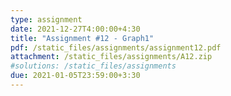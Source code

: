 ```yaml
---
type: assignment
date: 2021-12-27T4:00:00+4:30
title: "Assignment #12 - Graph1"
pdf: /static_files/assignments/assignment12.pdf
attachment: /static_files/assignments/A12.zip
#solutions: /static_files/assignments
due: 2021-01-05T23:59:00+3:30
---
```

